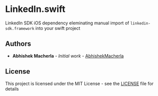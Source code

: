 

# LinkedIn.swift

LinkedIn SDK iOS dependency eleminating manual import of  `linkedin-sdk.framework` into your swift project


## Authors

* **Abhishek Macherla** - *Initial work* - [AbhishekMacherla](https://github.com/macherlaDabhishek)


## License

This project is licensed under the MIT License - see the [LICENSE](https://github.com/macherlaDabhishek/LinkedInSwift/blob/master/LICENSE) file for details
